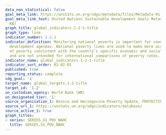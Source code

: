 ```yaml
---
data_non_statistical: false
goal_meta_link: https://unstats.un.org/sdgs/metadata/files/Metadata-01-02-01.pdf
goal_meta_link_text: United Nations Sustainable Development Goals Metadata (PDF 98.2
  KB)
graph_title: global_indicators.1-2-1-title
graph_type: line
indicator_number: 1.2.1
indicator_definition: Monitoring national poverty is important for country-specific
  development agendas. National poverty lines are used to make more accurate estimates
  of poverty consistent with the country’s specific economic and social circumstances,
  and are not intended for international comparisons of poverty rates.
indicator_name: global_indicators.1-2-1-title
indicator_sort_order: 01-02-01
published: true
reporting_status: complete
sdg_goal: '1'
target_name: global_targets.1-2-title
target_id: '1.2'
un_custodian_agency: World Bank (WB)
un_designated_tier: '1'
source_organisation_1: Bosnia and Herzegovina Poverty Update, PROTECTING THE POOR DURING THE GLOBAL CRISIS, Report No. 51847 - BA, Dec 2009. World Bank estimate.
source_url_1: https://unstats.un.org/sdgs/indicators/database/
source_active_1: true
graph_titles:
- series: SERIES.SI_POV_NAHC
  title: SERIES.SI_POV_NAHC
---
```

